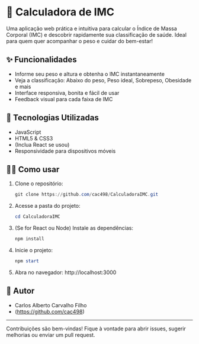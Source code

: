 # 🧮 Calculadora de IMC

Uma aplicação web prática e intuitiva para calcular o Índice de Massa Corporal (IMC) e descobrir rapidamente sua classificação de saúde. Ideal para quem quer acompanhar o peso e cuidar do bem-estar!

## ✨ Funcionalidades

- Informe seu peso e altura e obtenha o IMC instantaneamente
- Veja a classificação: Abaixo do peso, Peso ideal, Sobrepeso, Obesidade e mais
- Interface responsiva, bonita e fácil de usar
- Feedback visual para cada faixa de IMC

## 🚀 Tecnologias Utilizadas

- JavaScript
- HTML5 & CSS3
- (Inclua React se usou)
- Responsividade para dispositivos móveis

## 👨‍💻 Como usar

1. Clone o repositório:
   ```powershell
   git clone https://github.com/cac498/CalculadoraIMC.git
   ```
2. Acesse a pasta do projeto:
   ```powershell
   cd CalculadoraIMC
   ```
3. (Se for React ou Node) Instale as dependências:
   ```powershell
   npm install
   ```
4. Inicie o projeto:
   ```powershell
   npm start
   ```
5. Abra no navegador: http://localhost:3000



## 👤 Autor

- Carlos Alberto Carvalho Filho
- (https://github.com/cac498)

---

Contribuições são bem-vindas! Fique à vontade para abrir issues, sugerir melhorias ou enviar um pull request.
